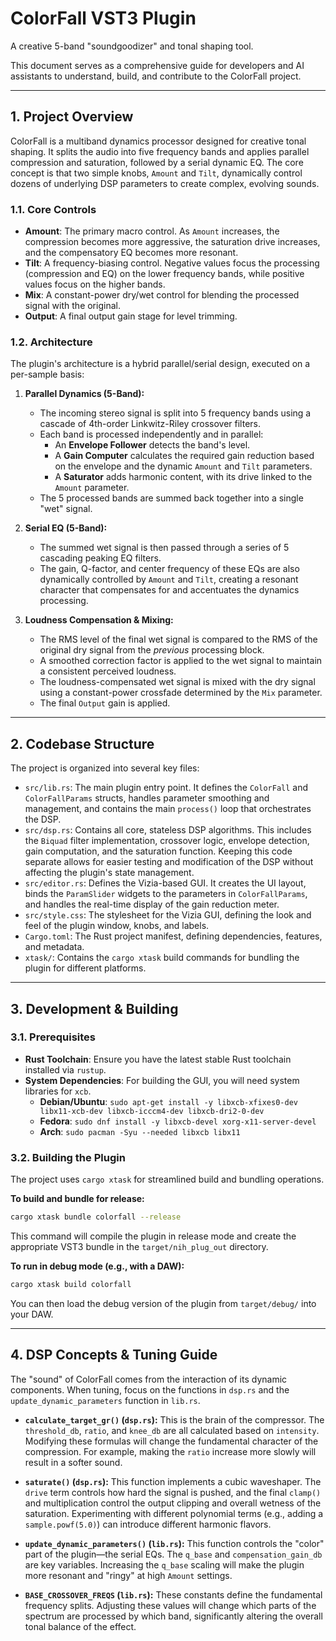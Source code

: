 # ColorFall VST3 Plugin

A creative 5-band "soundgoodizer" and tonal shaping tool.

This document serves as a comprehensive guide for developers and AI assistants to understand, build, and contribute to the ColorFall project.

---

## 1. Project Overview

ColorFall is a multiband dynamics processor designed for creative tonal shaping. It splits the audio into five frequency bands and applies parallel compression and saturation, followed by a serial dynamic EQ. The core concept is that two simple knobs, `Amount` and `Tilt`, dynamically control dozens of underlying DSP parameters to create complex, evolving sounds.

### 1.1. Core Controls

-   **Amount**: The primary macro control. As `Amount` increases, the compression becomes more aggressive, the saturation drive increases, and the compensatory EQ becomes more resonant.
-   **Tilt**: A frequency-biasing control. Negative values focus the processing (compression and EQ) on the lower frequency bands, while positive values focus on the higher bands.
-   **Mix**: A constant-power dry/wet control for blending the processed signal with the original.
-   **Output**: A final output gain stage for level trimming.

### 1.2. Architecture

The plugin's architecture is a hybrid parallel/serial design, executed on a per-sample basis:

1.  **Parallel Dynamics (5-Band):**
    -   The incoming stereo signal is split into 5 frequency bands using a cascade of 4th-order Linkwitz-Riley crossover filters.
    -   Each band is processed independently and in parallel:
        -   An **Envelope Follower** detects the band's level.
        -   A **Gain Computer** calculates the required gain reduction based on the envelope and the dynamic `Amount` and `Tilt` parameters.
        -   A **Saturator** adds harmonic content, with its drive linked to the `Amount` parameter.
    -   The 5 processed bands are summed back together into a single "wet" signal.

2.  **Serial EQ (5-Band):**
    -   The summed wet signal is then passed through a series of 5 cascading peaking EQ filters.
    -   The gain, Q-factor, and center frequency of these EQs are also dynamically controlled by `Amount` and `Tilt`, creating a resonant character that compensates for and accentuates the dynamics processing.

3.  **Loudness Compensation & Mixing:**
    -   The RMS level of the final wet signal is compared to the RMS of the original dry signal from the *previous* processing block.
    -   A smoothed correction factor is applied to the wet signal to maintain a consistent perceived loudness.
    -   The loudness-compensated wet signal is mixed with the dry signal using a constant-power crossfade determined by the `Mix` parameter.
    -   The final `Output` gain is applied.

---

## 2. Codebase Structure

The project is organized into several key files:

-   `src/lib.rs`: The main plugin entry point. It defines the `ColorFall` and `ColorFallParams` structs, handles parameter smoothing and management, and contains the main `process()` loop that orchestrates the DSP.
-   `src/dsp.rs`: Contains all core, stateless DSP algorithms. This includes the `Biquad` filter implementation, crossover logic, envelope detection, gain computation, and the saturation function. Keeping this code separate allows for easier testing and modification of the DSP without affecting the plugin's state management.
-   `src/editor.rs`: Defines the Vizia-based GUI. It creates the UI layout, binds the `ParamSlider` widgets to the parameters in `ColorFallParams`, and handles the real-time display of the gain reduction meter.
-   `src/style.css`: The stylesheet for the Vizia GUI, defining the look and feel of the plugin window, knobs, and labels.
-   `Cargo.toml`: The Rust project manifest, defining dependencies, features, and metadata.
-   `xtask/`: Contains the `cargo xtask` build commands for bundling the plugin for different platforms.

---

## 3. Development & Building

### 3.1. Prerequisites

-   **Rust Toolchain**: Ensure you have the latest stable Rust toolchain installed via `rustup`.
-   **System Dependencies**: For building the GUI, you will need system libraries for `xcb`.
    -   **Debian/Ubuntu**: `sudo apt-get install -y libxcb-xfixes0-dev libx11-xcb-dev libxcb-icccm4-dev libxcb-dri2-0-dev`
    -   **Fedora**: `sudo dnf install -y libxcb-devel xorg-x11-server-devel`
    -   **Arch**: `sudo pacman -Syu --needed libxcb libx11`

### 3.2. Building the Plugin

The project uses `cargo xtask` for streamlined build and bundling operations.

**To build and bundle for release:**

```bash
cargo xtask bundle colorfall --release
```

This command will compile the plugin in release mode and create the appropriate VST3 bundle in the `target/nih_plug_out` directory.

**To run in debug mode (e.g., with a DAW):**

```bash
cargo xtask build colorfall
```

You can then load the debug version of the plugin from `target/debug/` into your DAW.

---

## 4. DSP Concepts & Tuning Guide

The "sound" of ColorFall comes from the interaction of its dynamic components. When tuning, focus on the functions in `dsp.rs` and the `update_dynamic_parameters` function in `lib.rs`.

-   **`calculate_target_gr()` (`dsp.rs`):** This is the brain of the compressor. The `threshold_db`, `ratio`, and `knee_db` are all calculated based on `intensity`. Modifying these formulas will change the fundamental character of the compression. For example, making the `ratio` increase more slowly will result in a softer sound.

-   **`saturate()` (`dsp.rs`):** This function implements a cubic waveshaper. The `drive` term controls how hard the signal is pushed, and the final `clamp()` and multiplication control the output clipping and overall wetness of the saturation. Experimenting with different polynomial terms (e.g., adding a `sample.powf(5.0)`) can introduce different harmonic flavors.

-   **`update_dynamic_parameters()` (`lib.rs`):** This function controls the "color" part of the plugin—the serial EQs. The `q_base` and `compensation_gain_db` are key variables. Increasing the `q_base` scaling will make the plugin more resonant and "ringy" at high `Amount` settings.

-   **`BASE_CROSSOVER_FREQS` (`lib.rs`):** These constants define the fundamental frequency splits. Adjusting these values will change which parts of the spectrum are processed by which band, significantly altering the overall tonal balance of the effect.
